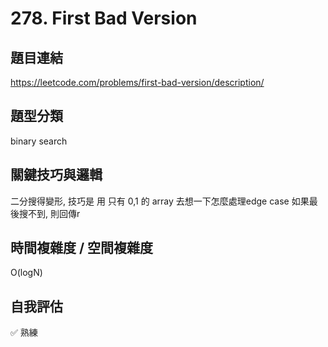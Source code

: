 # 278. First Bad Version

## 題目連結
https://leetcode.com/problems/first-bad-version/description/
## 題型分類
binary search


## 關鍵技巧與邏輯
二分搜得變形, 技巧是 用 只有 0,1 的 array 去想一下怎麼處理edge case
如果最後搜不到, 則回傳r


## 時間複雜度 / 空間複雜度
O(logN)
## 自我評估
✅ 熟練
